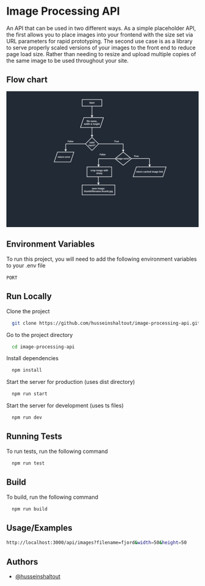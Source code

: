 
# Image Processing API

An API that can be used in two different ways. As a simple placeholder API, the first allows you to place images into your frontend with the size set via URL parameters for rapid prototyping. The second use case is as a library to serve properly scaled versions of your images to the front end to reduce page load size. Rather than needing to resize and upload multiple copies of the same image to be used throughout your site.

## Flow chart
![Alt text](docs/flow%20chart.png?raw=true "Flow Chart")

## Environment Variables

To run this project, you will need to add the following environment variables to your .env file

`PORT`



## Run Locally

Clone the project

```bash
  git clone https://github.com/husseinshaltout/image-processing-api.git
```

Go to the project directory

```bash
  cd image-processing-api
```

Install dependencies

```bash
  npm install
```

Start the server for production (uses dist directory)

```bash
  npm run start
```
Start the server for development (uses ts files)

```bash
  npm run dev
```

## Running Tests

To run tests, run the following command

```bash
  npm run test
```

## Build
To build, run the following command
```bash
  npm run build
```

## Usage/Examples

```bash
http://localhost:3000/api/images?filename=fjord&width=50&height=50
```


## Authors

- [@husseinshaltout](https://www.github.com/husseinshaltout)

